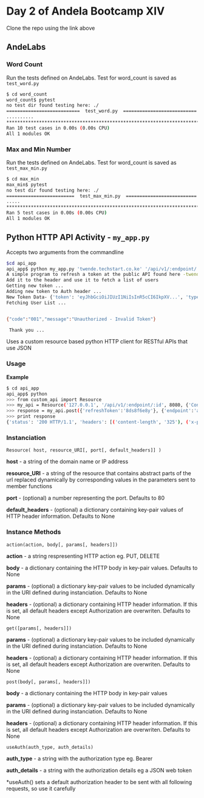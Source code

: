 #   Day 2 of Andela Bootcamp XIV
Clone the repo using the link above
##  AndeLabs
### Word Count
Run the tests defined on AndeLabs. Test for word_count is saved as `test_word.py`
```bash
$ cd word_count
word_count$ pytest
no test dir found testing here: ./
===========================  test_word.py  ===========================
..........
*******************************************************************************
Ran 10 test cases in 0.00s (0.00s CPU)
All 1 modules OK
```
### Max and Min Number
Run the tests defined on AndeLabs. Test for word_count is saved as `test_max_min.py`
```bash
$ cd max_min
max_min$ pytest
no test dir found testing here: ./
=========================  test_max_min.py  ==========================
.....
*******************************************************************************
Ran 5 test cases in 0.00s (0.00s CPU)
All 1 modules OK
```
##  Python HTTP API Activity - `my_app.py`
Accepts two arguments from the commandline
```bash
$cd api_app
api_app$ python my_app.py 'twende.techstart.co.ke' '/api/v1/:endpoint/:id'
A simple program to refresh a token at the public API found here -twende.techstart.co.ke/api/v1/:endpoint/:id
Add it to the header and use it to fetch a list of users
Getting new token ...
Adding new token to Auth header ...
New Token Data- {'token': 'eyJhbGciOiJIUzI1NiIsInR5cCI6IkpXV...', 'type': 'Bearer'}
Fetching User List ...


{"code":"001","message":"Unauthorized - Invalid Token"}

 Thank you ...
```
Uses a custom resource based python HTTP client for RESTful APIs that use JSON 
### Usage
**Example**
```bash
$ cd api_app
api_app$ python
>>> from custom_api import Resource
>>> my_api = Resource('127.0.0.1', '/api/v1/:endpoint/:id', 8080, {'Content-Type':'application/json', 'charset':'utf-8'})
>>> response = my_api.post({'refreshToken':'8ds8f6e8y'}, {'endpoint':'auth/http'})
>>> print response
{'status': '200 HTTP/1.1', 'headers': [('content-length', '325'), ('x-powered-by', 'Express'), ('connection', 'keep-alive'), ('etag', 'W/"145-IwBmyNr5CxYlU9bhtX2UaQ"'), ('date', 'Wed, 18 Jan 2017 12:12:31 GMT'), ('access-control-allow-origin', '*'), ('content-type', 'application/json; charset=utf-8')], 'data': '{"token":"eyJhbGciOiJIUzI1NiIsInR5cCI6IkpXVCJ97l53MiOiJodHRwOi8vdHdlbmRlLnRlY=="}'}
```
### Instanciation
`Resource( host, resource_URI[, port[, default_headers]] )`

**host** - a string of the domain name or IP address

**resource_URI** - a string of the resource that contains abstract parts of the url replaced dynamically by corresponding values in the parameters sent to member functions

**port** - (optional) a number representing the port. Defaults to 80

**default_headers** - (optional) a dictionary containing key-pair values of HTTP header information. Defaults to None

### Instance Methods
`action(action, body[, params[, headers]])`

**action** - a string respresenting HTTP action eg. PUT, DELETE

**body** - a dictionary containing the HTTP body in key-pair values. Defaults to None

**params** - (optional) a dictionary key-pair values to be included dynamically in the URI defined during instanciation. Defaults to None

**headers** - (optional) a dictionary containing HTTP header information. If this is set, all default headers except Authorization are overwriten. Defaults to None

`get([params[, headers]])`

**params** - (optional) a dictionary key-pair values to be included dynamically in the URI defined during instanciation. Defaults to None

**headers** - (optional) a dictionary containing HTTP header information. If this is set, all default headers except Authorization are overwriten. Defaults to None

`post(body[, params[, headers]])`

**body** - a dictionary containing the HTTP body in key-pair values

**params** - (optional) a dictionary key-pair values to be included dynamically in the URI defined during instanciation. Defaults to None

**headers** - (optional) a dictionary containing HTTP header information. If this is set, all default headers except Authorization are overwriten. Defaults to None

`useAuth(auth_type, auth_details)`

**auth_type** - a string with the authorization type eg. Bearer

**auth_details** - a string with the authorization details eg a JSON web token

*useAuth() sets a default authorization header to be sent with all following requests, so use it carefully
